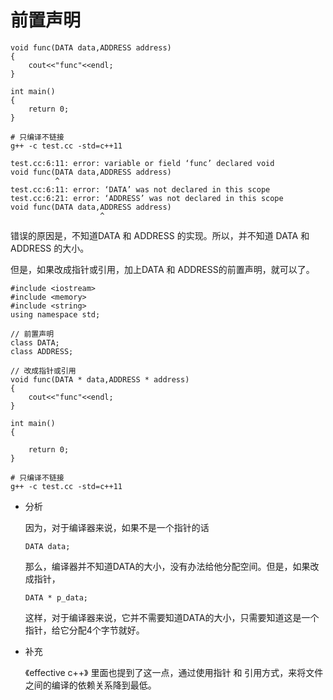 # 前置声明

```
void func(DATA data,ADDRESS address)
{
    cout<<"func"<<endl;
}

int main()
{
    return 0;
}
```


```
# 只编译不链接
g++ -c test.cc -std=c++11

test.cc:6:11: error: variable or field ‘func’ declared void
void func(DATA data,ADDRESS address)
          ^
test.cc:6:11: error: ‘DATA’ was not declared in this scope
test.cc:6:21: error: ‘ADDRESS’ was not declared in this scope
void func(DATA data,ADDRESS address)
                    ^
```

错误的原因是，不知道DATA 和 ADDRESS 的实现。所以，并不知道 DATA 和 ADDRESS 的大小。


但是，如果改成指针或引用，加上DATA 和 ADDRESS的前置声明，就可以了。

```
#include <iostream>
#include <memory>
#include <string>
using namespace std;

// 前置声明
class DATA;
class ADDRESS;

// 改成指针或引用
void func(DATA * data,ADDRESS * address)
{
    cout<<"func"<<endl;
}

int main()
{

    return 0;
}
```


```
# 只编译不链接
g++ -c test.cc -std=c++11
```

* 分析

    因为，对于编译器来说，如果不是一个指针的话
        
    ```
    DATA data;
    ```
    那么，编译器并不知道DATA的大小，没有办法给他分配空间。但是，如果改成指针，

    ```
    DATA * p_data;
    ```

    这样，对于编译器来说，它并不需要知道DATA的大小，只需要知道这是一个指针，给它分配4个字节就好。


* 补充

    《effective c++》 里面也提到了这一点，通过使用指针 和 引用方式，来将文件之间的编译的依赖关系降到最低。